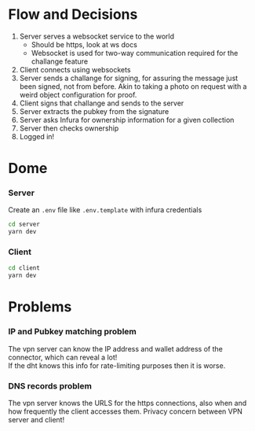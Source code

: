 # Flow and Decisions
1. Server serves a websocket service to the world
    - Should be https, look at ws docs
    - Websocket is used for two-way communication required for the challange feature
2. Client connects using websockets
3. Server sends a challange for signing, for assuring the message just been signed, not from before.
    Akin to taking a photo on request with a weird object configuration for proof.
4. Client signs that challange and sends to the server
5. Server extracts the pubkey from the signature
6. Server asks Infura for ownership information for a given collection
7. Server then checks ownership
8. Logged in!

# Dome
### Server
Create an `.env` file like `.env.template` with infura credentials

```sh
cd server
yarn dev
```

### Client
```sh
cd client
yarn dev
```
# Problems
### IP and Pubkey matching problem
The vpn server can know the IP address and wallet address of the connector, which can reveal a lot!  
If the dht knows this info for rate-limiting purposes then it is worse.
### DNS records problem
The vpn server knows the URLS for the https connections, also when and how frequently the client accesses them. Privacy concern between VPN server and client!
